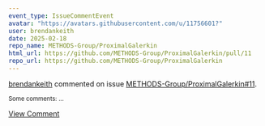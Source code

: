 ```yaml
---
event_type: IssueCommentEvent
avatar: "https://avatars.githubusercontent.com/u/11756601?"
user: brendankeith
date: 2025-02-18
repo_name: METHODS-Group/ProximalGalerkin
html_url: https://github.com/METHODS-Group/ProximalGalerkin/pull/11
repo_url: https://github.com/METHODS-Group/ProximalGalerkin
---
```


<a href='https://github.com/brendankeith' target='_blank'>brendankeith</a> commented on issue <a href='https://github.com/METHODS-Group/ProximalGalerkin/pull/11' target='_blank'>METHODS-Group/ProximalGalerkin#11</a>.

<small>Some comments:...</small>

<a href='https://github.com/METHODS-Group/ProximalGalerkin/pull/11' target='_blank'>View Comment</a>